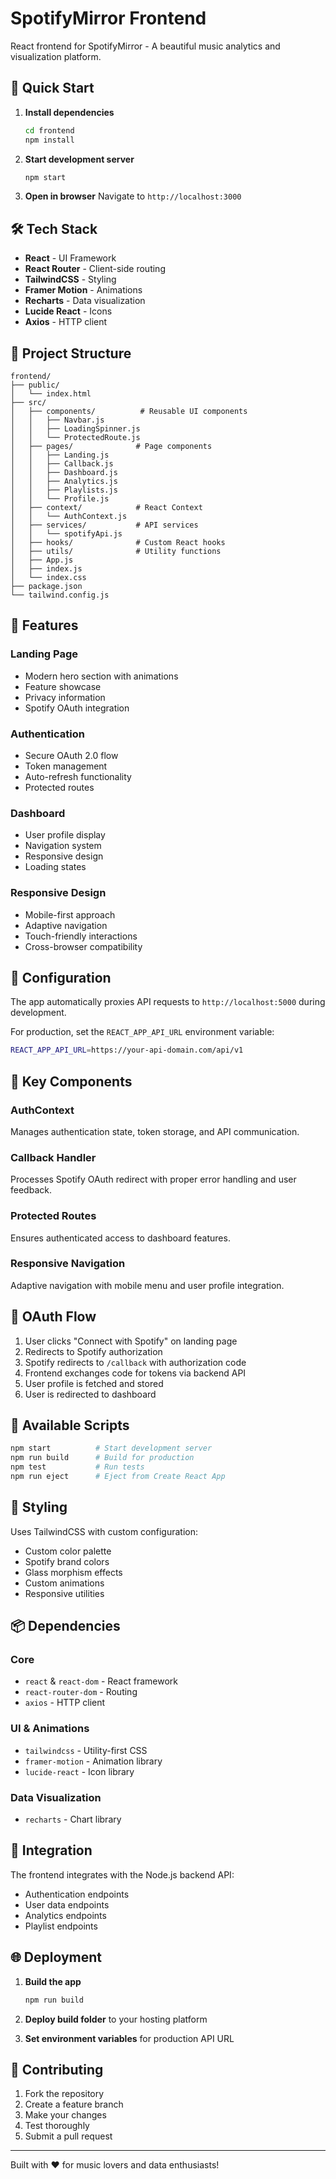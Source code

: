 # SpotifyMirror Frontend

React frontend for SpotifyMirror - A beautiful music analytics and visualization platform.

## 🚀 Quick Start

1. **Install dependencies**
   ```bash
   cd frontend
   npm install
   ```

2. **Start development server**
   ```bash
   npm start
   ```

3. **Open in browser**
   Navigate to `http://localhost:3000`

## 🛠️ Tech Stack

- **React** - UI Framework
- **React Router** - Client-side routing
- **TailwindCSS** - Styling
- **Framer Motion** - Animations
- **Recharts** - Data visualization
- **Lucide React** - Icons
- **Axios** - HTTP client

## 📁 Project Structure

```
frontend/
├── public/
│   └── index.html
├── src/
│   ├── components/          # Reusable UI components
│   │   ├── Navbar.js
│   │   ├── LoadingSpinner.js
│   │   └── ProtectedRoute.js
│   ├── pages/              # Page components
│   │   ├── Landing.js
│   │   ├── Callback.js
│   │   ├── Dashboard.js
│   │   ├── Analytics.js
│   │   ├── Playlists.js
│   │   └── Profile.js
│   ├── context/            # React Context
│   │   └── AuthContext.js
│   ├── services/           # API services
│   │   └── spotifyApi.js
│   ├── hooks/              # Custom React hooks
│   ├── utils/              # Utility functions
│   ├── App.js
│   ├── index.js
│   └── index.css
├── package.json
└── tailwind.config.js
```

## 🎨 Features

### Landing Page
- Modern hero section with animations
- Feature showcase
- Privacy information
- Spotify OAuth integration

### Authentication
- Secure OAuth 2.0 flow
- Token management
- Auto-refresh functionality
- Protected routes

### Dashboard
- User profile display
- Navigation system
- Responsive design
- Loading states

### Responsive Design
- Mobile-first approach
- Adaptive navigation
- Touch-friendly interactions
- Cross-browser compatibility

## 🔧 Configuration

The app automatically proxies API requests to `http://localhost:5000` during development.

For production, set the `REACT_APP_API_URL` environment variable:

```bash
REACT_APP_API_URL=https://your-api-domain.com/api/v1
```

## 📱 Key Components

### AuthContext
Manages authentication state, token storage, and API communication.

### Callback Handler
Processes Spotify OAuth redirect with proper error handling and user feedback.

### Protected Routes
Ensures authenticated access to dashboard features.

### Responsive Navigation
Adaptive navigation with mobile menu and user profile integration.

## 🎯 OAuth Flow

1. User clicks "Connect with Spotify" on landing page
2. Redirects to Spotify authorization
3. Spotify redirects to `/callback` with authorization code
4. Frontend exchanges code for tokens via backend API
5. User profile is fetched and stored
6. User is redirected to dashboard

## 🚀 Available Scripts

```bash
npm start          # Start development server
npm run build      # Build for production
npm test           # Run tests
npm run eject      # Eject from Create React App
```

## 🎨 Styling

Uses TailwindCSS with custom configuration:
- Custom color palette
- Spotify brand colors
- Glass morphism effects
- Custom animations
- Responsive utilities

## 📦 Dependencies

### Core
- `react` & `react-dom` - React framework
- `react-router-dom` - Routing
- `axios` - HTTP client

### UI & Animations
- `tailwindcss` - Utility-first CSS
- `framer-motion` - Animation library
- `lucide-react` - Icon library

### Data Visualization
- `recharts` - Chart library

## 🔗 Integration

The frontend integrates with the Node.js backend API:
- Authentication endpoints
- User data endpoints
- Analytics endpoints
- Playlist endpoints

## 🌐 Deployment

1. **Build the app**
   ```bash
   npm run build
   ```

2. **Deploy build folder** to your hosting platform

3. **Set environment variables** for production API URL

## 🤝 Contributing

1. Fork the repository
2. Create a feature branch
3. Make your changes
4. Test thoroughly
5. Submit a pull request

---

Built with ❤️ for music lovers and data enthusiasts!